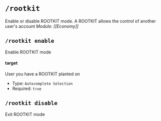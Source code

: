 # `/rootkit`
Enable or disable ROOTKIT mode. A ROOTKIT allows the control of another user's account
*Module: [[Economy]]*
## `/rootkit enable`
Enable ROOTKIT mode
#### target
User you have a ROOTKIT planted on
- Type: `Autocomplete Selection`
- Required: `true`
## `/rootkit disable`
Exit ROOTKIT mode
